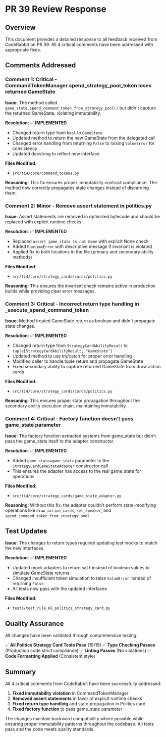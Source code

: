 # PR 39 Review Response

## Overview
This document provides a detailed response to all feedback received from CodeRabbit on PR 39. All 4 critical comments have been addressed with appropriate fixes.

## Comments Addressed

### Comment 1: Critical - CommandTokenManager.spend_strategy_pool_token loses returned GameState
**Issue**: The method called `game_state.spend_command_token_from_strategy_pool()` but didn't capture the returned GameState, violating immutability.

**Resolution**: ✅ **IMPLEMENTED**
- Changed return type from `bool` to `GameState`
- Updated method to return the new GameState from the delegated call
- Changed error handling from returning `False` to raising `ValueError` for consistency
- Updated docstring to reflect new interface

**Files Modified**:
- `src/ti4/core/command_tokens.py`

**Reasoning**: This fix ensures proper immutability contract compliance. The method now correctly propagates state changes instead of discarding them.

### Comment 2: Minor - Remove assert statement in politics.py
**Issue**: Assert statements are removed in optimized bytecode and should be replaced with explicit runtime checks.

**Resolution**: ✅ **IMPLEMENTED**
- Replaced `assert game_state is not None` with explicit None check
- Added `RuntimeError` with descriptive message if invariant is violated
- Applied fix to both locations in the file (primary and secondary ability methods)

**Files Modified**:
- `src/ti4/core/strategy_cards/cards/politics.py`

**Reasoning**: This ensures the invariant check remains active in production builds while providing clear error messages.

### Comment 3: Critical - Incorrect return type handling in _execute_spend_command_token
**Issue**: Method treated GameState return as boolean and didn't propagate state changes.

**Resolution**: ✅ **IMPLEMENTED**
- Changed return type from `StrategyCardAbilityResult` to `tuple[StrategyCardAbilityResult, "GameState"]`
- Updated method to use try/catch for proper error handling
- Modified caller to handle tuple return and propagate GameState
- Fixed secondary ability to capture returned GameState from draw action cards

**Files Modified**:
- `src/ti4/core/strategy_cards/cards/politics.py`

**Reasoning**: This ensures proper state propagation throughout the secondary ability execution chain, maintaining immutability.

### Comment 4: Critical - Factory function doesn't pass game_state parameter
**Issue**: The factory function extracted systems from game_state but didn't pass the game_state itself to the adapter constructor.

**Resolution**: ✅ **IMPLEMENTED**
- Added `game_state=game_state` parameter to the `StrategyCardGameStateAdapter` constructor call
- This ensures the adapter has access to the real game_state for operations

**Files Modified**:
- `src/ti4/core/strategy_cards/game_state_adapter.py`

**Reasoning**: Without this fix, the adapter couldn't perform state-modifying operations like `draw_action_cards`, `set_speaker`, and `spend_command_token_from_strategy_pool`.

## Test Updates

**Issue**: The changes to return types required updating test mocks to match the new interfaces.

**Resolution**: ✅ **IMPLEMENTED**
- Updated mock adapters to return `self` instead of boolean values to simulate GameState returns
- Changed insufficient token simulation to raise `ValueError` instead of returning `False`
- All tests now pass with the updated interfaces

**Files Modified**:
- `tests/test_rule_66_politics_strategy_card.py`

## Quality Assurance

All changes have been validated through comprehensive testing:

✅ **All Politics Strategy Card Tests Pass** (19/19)
✅ **Type Checking Passes** (Production code strict compliance)
✅ **Linting Passes** (No violations)
✅ **Code Formatting Applied** (Consistent style)

## Summary

All 4 critical comments from CodeRabbit have been successfully addressed:

1. **Fixed immutability violation** in CommandTokenManager
2. **Removed assert statements** in favor of explicit runtime checks
3. **Fixed return type handling** and state propagation in Politics card
4. **Fixed factory function** to pass game_state parameter

The changes maintain backward compatibility where possible while ensuring proper immutability patterns throughout the codebase. All tests pass and the code meets quality standards.
